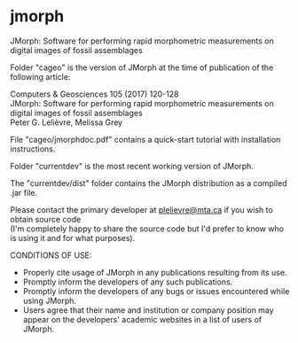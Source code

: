 # jmorph
JMorph: Software for performing rapid morphometric measurements on digital images of fossil assemblages

Folder "cageo" is the version of JMorph at the time of publication of the following article:

Computers & Geosciences 105 (2017) 120-128  
JMorph: Software for performing rapid morphometric measurements on digital images of fossil assemblages  
Peter G. Lelièvre, Melissa Grey

File "cageo/jmorphdoc.pdf" contains a quick-start tutorial with installation instructions.

Folder "currentdev" is the most recent working version of JMorph.

The "currentdev/dist" folder contains the JMorph distribution as a compiled .jar file.

Please contact the primary developer at plelievre@mta.ca if you wish to obtain source code  
(I'm completely happy to share the source code but I'd prefer to know who is using it and for what purposes).

CONDITIONS OF USE:  
- Properly cite usage of JMorph in any publications resulting from its use.  
- Promptly inform the developers of any such publications.  
- Promptly inform the developers of any bugs or issues encountered while using JMorph.  
- Users agree that their name and institution or company position may appear on the developers' academic websites in a list of users of JMorph.
